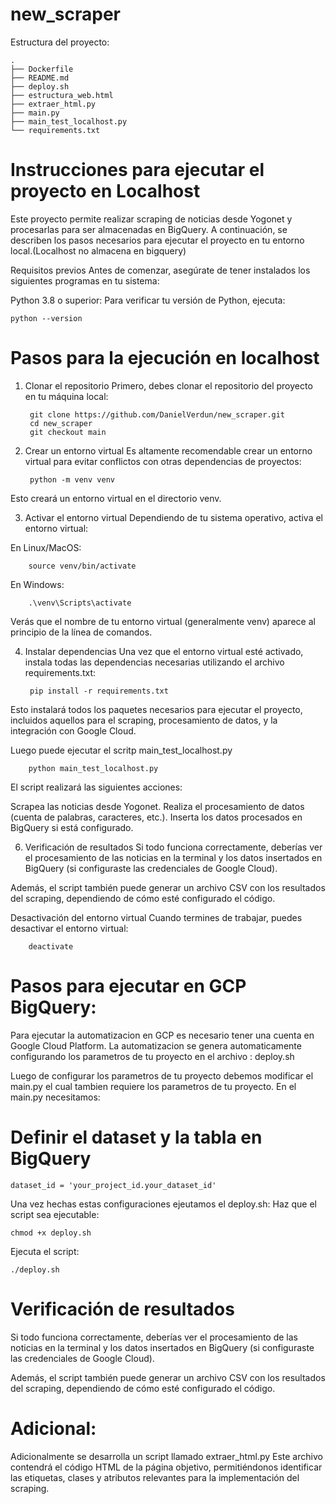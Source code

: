 # new_scraper
Estructura del proyecto:

    .
    ├── Dockerfile
    ├── README.md
    ├── deploy.sh
    ├── estructura_web.html
    ├── extraer_html.py
    ├── main.py
    ├── main_test_localhost.py
    └── requirements.txt

# Instrucciones para ejecutar el proyecto en Localhost
Este proyecto permite realizar scraping de noticias desde Yogonet y procesarlas para ser almacenadas en BigQuery. A continuación, se describen los pasos necesarios para ejecutar el proyecto en tu entorno local.(Localhost no almacena en bigquery)

Requisitos previos
Antes de comenzar, asegúrate de tener instalados los siguientes programas en tu sistema:

Python 3.8 o superior: Para verificar tu versión de Python, ejecuta:

    python --version
    
# Pasos para la ejecución en localhost

1. Clonar el repositorio
Primero, debes clonar el repositorio del proyecto en tu máquina local:

        git clone https://github.com/DanielVerdun/new_scraper.git
        cd new_scraper
        git checkout main   
   
3. Crear un entorno virtual
Es altamente recomendable crear un entorno virtual para evitar conflictos con otras dependencias de proyectos:

        python -m venv venv
   
Esto creará un entorno virtual en el directorio venv.

3. Activar el entorno virtual
Dependiendo de tu sistema operativo, activa el entorno virtual:

En Linux/MacOS:

        source venv/bin/activate

En Windows:

        .\venv\Scripts\activate
Verás que el nombre de tu entorno virtual (generalmente venv) aparece al principio de la línea de comandos.

4. Instalar dependencias
Una vez que el entorno virtual esté activado, instala todas las dependencias necesarias utilizando el archivo requirements.txt:

        pip install -r requirements.txt

Esto instalará todos los paquetes necesarios para ejecutar el proyecto, incluidos aquellos para el scraping, procesamiento de datos, y la integración con Google Cloud.

Luego puede ejecutar el scritp main_test_localhost.py

        python main_test_localhost.py

El script realizará las siguientes acciones:

Scrapea las noticias desde Yogonet.
Realiza el procesamiento de datos (cuenta de palabras, caracteres, etc.).
Inserta los datos procesados en BigQuery si está configurado.

6. Verificación de resultados
Si todo funciona correctamente, deberías ver el procesamiento de las noticias en la terminal y los datos insertados en BigQuery (si configuraste las credenciales de Google Cloud).

Además, el script también puede generar un archivo CSV con los resultados del scraping, dependiendo de cómo esté configurado el código.

Desactivación del entorno virtual
Cuando termines de trabajar, puedes desactivar el entorno virtual:

        deactivate

# Pasos para ejecutar en GCP BigQuery:

Para ejecutar la automatizacion en GCP es necesario tener una cuenta en Google Cloud Platform.
La automatizacion se genera automaticamente configurando los parametros de tu proyecto en el archivo : deploy.sh

Luego de configurar los parametros de tu proyecto debemos modificar el main.py el cual tambien requiere los parametros de tu proyecto. 
En el main.py necesitamos: 
# Definir el dataset y la tabla en BigQuery
    dataset_id = 'your_project_id.your_dataset_id'

Una vez hechas estas configuraciones ejeutamos el deploy.sh:
Haz que el script sea ejecutable:

    chmod +x deploy.sh
Ejecuta el script:

    ./deploy.sh

# Verificación de resultados
Si todo funciona correctamente, deberías ver el procesamiento de las noticias en la terminal y los datos insertados en BigQuery (si configuraste las credenciales de Google Cloud).

Además, el script también puede generar un archivo CSV con los resultados del scraping, dependiendo de cómo esté configurado el código.

# Adicional:
Adicionalmente se desarrolla un script llamado extraer_html.py Este archivo contendrá el código HTML de la página objetivo, permitiéndonos identificar las etiquetas, clases y atributos relevantes para la implementación del scraping.  
